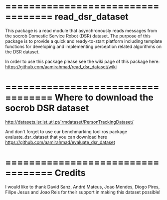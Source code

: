 ==================================
read_dsr_dataset
==================================
This package is a read module that asynchronously reads messages from the socrob Domestic Service Robot (DSR) dataset. The purpose of this package is to provide a quick and ready-to-start platform including template functions for developing and implementing perception related algorithms on the DSR dataset.

In order to use this package please see the wiki page of this package here:
https://github.com/aamirahmad/read_dsr_dataset/wiki

==================================
Where to download the socrob DSR dataset
==================================
http://datasets.isr.ist.utl.pt/lrmdataset/PersonTrackingDataset/

And don't forget to use our benchmarking tool ros package evaluate_dsr_dataset that you can download here https://github.com/aamirahmad/evaluate_dsr_dataset

==================================
Credits
==================================

I would like to thank David Sanz, André Mateus, Joao Mendes, Diogo Pires, Filipe Jesus and Joao Reis for their support in making this dataset possible!
